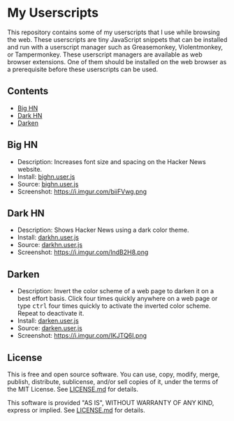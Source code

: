 My Userscripts
==============

This repository contains some of my userscripts that I use while
browsing the web. These userscripts are tiny JavaScript snippets that
can be installed and run with a userscript manager such as
Greasemonkey, Violentmonkey, or Tampermonkey. These userscript
managers are available as web browser extensions. One of them should
be installed on the web browser as a prerequisite before these
userscripts can be used.


Contents
--------

* [Big HN](#big-hn)
* [Dark HN](#dark-hn)
* [Darken](#darken)


Big HN
------

* Description: Increases font size and spacing on the Hacker News website.
* Install: [bighn.user.js]
* Source: [bighn.user.js](./bighn.user.js)
* Screenshot: https://i.imgur.com/biiFVwg.png


Dark HN
-------

* Description: Shows Hacker News using a dark color theme.
* Install: [darkhn.user.js]
* Source: [darkhn.user.js](./darkhn.user.js)
* Screenshot: https://i.imgur.com/lndB2H8.png


Darken
------

* Description: Invert the color scheme of a web page to darken it on a
  best effort basis. Click four times quickly anywhere on a web page
  or type <kbd>ctrl</kbd> four times quickly to activate the inverted
  color scheme. Repeat to deactivate it.
* Install: [darken.user.js]
* Source: [darken.user.js](./darken.user.js)
* Screenshot: https://i.imgur.com/IKJTQ6I.png


[bighn.user.js]: https://github.com/susam/userscripts/raw/main/bighn.user.js
[darkhn.user.js]: https://github.com/susam/userscripts/raw/main/darkhn.user.js
[darken.user.js]: https://github.com/susam/userscripts/raw/main/darken.user.js


License
-------

This is free and open source software. You can use, copy, modify,
merge, publish, distribute, sublicense, and/or sell copies of it,
under the terms of the MIT License. See [LICENSE.md][L] for details.

This software is provided "AS IS", WITHOUT WARRANTY OF ANY KIND,
express or implied. See [LICENSE.md][L] for details.

[L]: LICENSE.md
